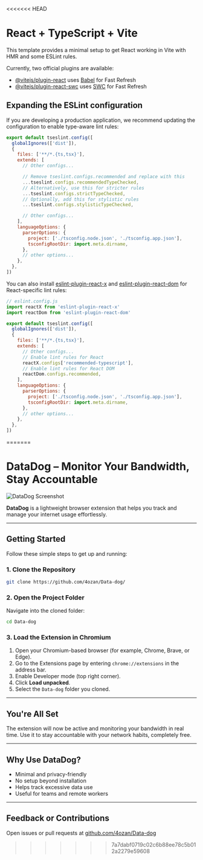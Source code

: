 <<<<<<< HEAD
# React + TypeScript + Vite

This template provides a minimal setup to get React working in Vite with HMR and some ESLint rules.

Currently, two official plugins are available:

- [@vitejs/plugin-react](https://github.com/vitejs/vite-plugin-react/blob/main/packages/plugin-react) uses [Babel](https://babeljs.io/) for Fast Refresh
- [@vitejs/plugin-react-swc](https://github.com/vitejs/vite-plugin-react/blob/main/packages/plugin-react-swc) uses [SWC](https://swc.rs/) for Fast Refresh

## Expanding the ESLint configuration

If you are developing a production application, we recommend updating the configuration to enable type-aware lint rules:

```js
export default tseslint.config([
  globalIgnores(['dist']),
  {
    files: ['**/*.{ts,tsx}'],
    extends: [
      // Other configs...

      // Remove tseslint.configs.recommended and replace with this
      ...tseslint.configs.recommendedTypeChecked,
      // Alternatively, use this for stricter rules
      ...tseslint.configs.strictTypeChecked,
      // Optionally, add this for stylistic rules
      ...tseslint.configs.stylisticTypeChecked,

      // Other configs...
    ],
    languageOptions: {
      parserOptions: {
        project: ['./tsconfig.node.json', './tsconfig.app.json'],
        tsconfigRootDir: import.meta.dirname,
      },
      // other options...
    },
  },
])
```

You can also install [eslint-plugin-react-x](https://github.com/Rel1cx/eslint-react/tree/main/packages/plugins/eslint-plugin-react-x) and [eslint-plugin-react-dom](https://github.com/Rel1cx/eslint-react/tree/main/packages/plugins/eslint-plugin-react-dom) for React-specific lint rules:

```js
// eslint.config.js
import reactX from 'eslint-plugin-react-x'
import reactDom from 'eslint-plugin-react-dom'

export default tseslint.config([
  globalIgnores(['dist']),
  {
    files: ['**/*.{ts,tsx}'],
    extends: [
      // Other configs...
      // Enable lint rules for React
      reactX.configs['recommended-typescript'],
      // Enable lint rules for React DOM
      reactDom.configs.recommended,
    ],
    languageOptions: {
      parserOptions: {
        project: ['./tsconfig.node.json', './tsconfig.app.json'],
        tsconfigRootDir: import.meta.dirname,
      },
      // other options...
    },
  },
])
```
=======

# DataDog – Monitor Your Bandwidth, Stay Accountable

![DataDog Screenshot](https://github.com/user-attachments/assets/ee3799f5-3acf-45d0-83b5-a050c2e275f2)

**DataDog** is a lightweight browser extension that helps you track and manage your internet usage effortlessly.

---

## Getting Started

Follow these simple steps to get up and running:

### 1. Clone the Repository

```bash
git clone https://github.com/4ozan/Data-dog/
```

### 2. Open the Project Folder

Navigate into the cloned folder:

```bash
cd Data-dog
```

### 3. Load the Extension in Chromium

1. Open your Chromium-based browser (for example, Chrome, Brave, or Edge).
2. Go to the Extensions page by entering `chrome://extensions` in the address bar.
3. Enable Developer mode (top right corner).
4. Click **Load unpacked**.
5. Select the `Data-dog` folder you cloned.

---

## You're All Set

The extension will now be active and monitoring your bandwidth in real time. Use it to stay accountable with your network habits, completely free.

---

## Why Use DataDog?

* Minimal and privacy-friendly
* No setup beyond installation
* Helps track excessive data use
* Useful for teams and remote workers

---

## Feedback or Contributions

Open issues or pull requests at
[github.com/4ozan/Data-dog](https://github.com/4ozan/Data-dog)

>>>>>>> 7a7dabf0719c02c6b88ee78c5b012a2279e59608
